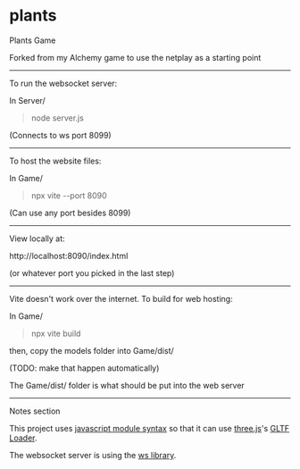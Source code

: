 # plants
Plants Game

Forked from my Alchemy game to use the netplay as a starting point

---

To run the websocket server:

In Server/

> node server.js

(Connects to ws port 8099)

---

To host the website files:

In Game/

> npx vite --port 8090

(Can use any port besides 8099)

---

View locally at:

http://localhost:8090/index.html

(or whatever port you picked in the last step)

---

Vite doesn't work over the internet. To build for web hosting:

In Game/

> npx vite build

then, copy the models folder into Game/dist/

(TODO: make that happen automatically)

The Game/dist/ folder is what should be put into the web server

---

Notes section

This project uses [javascript module syntax](https://developer.mozilla.org/en-US/docs/Web/JavaScript/Guide/Modules) so that it can use [three.js](https://threejs.org/)'s [GLTF Loader](https://threejs.org/docs/index.html#examples/en/loaders/GLTFLoader).

The websocket server is using the [ws library](https://github.com/websockets/ws).


